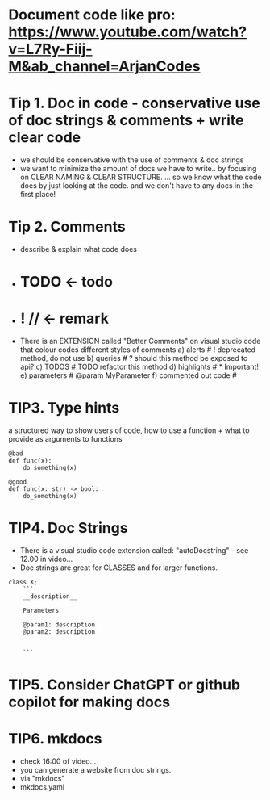# Document code like pro: https://www.youtube.com/watch?v=L7Ry-Fiij-M&ab_channel=ArjanCodes

# Tip 1. Doc in code - conservative use of doc strings & comments + write clear code
- we should be conservative with the use of comments & doc strings
- we want to minimize the amount of docs we have to write..
  by focusing on CLEAR NAMING & CLEAR STRUCTURE. 
  ... so we know what the code does by just looking at the code.
      and we don't have to any docs in the first place! 

# Tip 2. Comments
- describe & explain what code does
- # TODO      <- todo 
- # ! //      <- remark

- There is an EXTENSION called "Better Comments" 
  on visual studio code that colour codes different styles of comments
  a) alerts                 # ! deprecated method, do not use 
  b) queries                # ? should this method be exposed to api?
  c) TODOS                  # TODO refactor this method
  d) highlights             # * Important!
  e) parameters             # @param MyParameter
  f) commented out code     #  

# TIP3. Type hints
a structured way to show users of code, 
how to use a function +
what to provide as arguments to functions

```
@bad
def func(x):
    do_something(x)
```

```
@good
def func(x: str) -> bool:
    do_something(x)
```

# TIP4. Doc Strings
- There is a visual studio code extension called: "autoDocstring" - see 12.00 in video...
- Doc strings are great for CLASSES 
   and for larger functions. 

```
class X;
    ```
    __description__

    Parameters
    ----------
    @param1: description
    @param2: description 


    ```
```

# TIP5. Consider ChatGPT or github copilot for making docs
# TIP6. mkdocs
- check 16:00 of video...
- you can generate a website from doc strings. 
- via "mkdocs" 
- mkdocs.yaml
